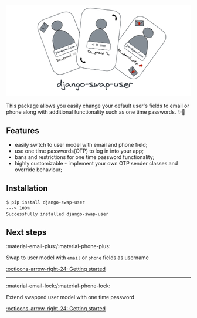 ![Logo](./media/images/django-swap-user.png)

This package  allows you easily change your default user's fields to email or phone along with additional functionality such as one time passwords.
✨🐍

## Features

* easily switch to user model with email and phone field;
* use one time passwords(OTP) to log in into your app;
* bans and restrictions for one time password functionality;
* highly customizable - implement your own OTP sender classes and override behaviour;

## Installation

<div class="termy">

```console
$ pip install django-swap-user
---> 100%
Successfully installed django-swap-user
```

</div>

## Next steps


:material-email-plus:/:material-phone-plus:

Swap to user model with `email` or `phone` fields as username

[:octicons-arrow-right-24: Getting started ](./swap_models)

***
:material-email-lock:/:material-phone-lock:

Extend swapped user model with one time password

[:octicons-arrow-right-24: Getting started ](./otp_models)







